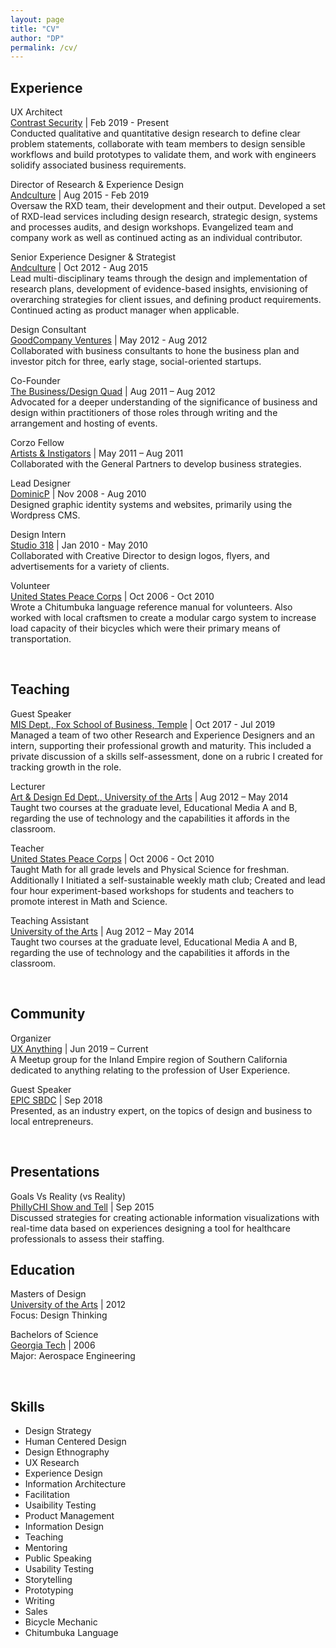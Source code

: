 ```yaml
---
layout: page
title: "CV"
author: "DP"
permalink: /cv/
---
```

<div class="col23">
  <h2>Experience</h2>
  <p><sans>UX Architect</sans> <br>
  <a href="https://www.contrastsecurity.com/" title="Contrast Security's Homepage">Contrast Security</a> | Feb 2019 - Present <br>
 Conducted qualitative and quantitative design research to define clear problem statements, collaborate with team members to design sensible workflows and build prototypes to validate them, and work with engineers solidify associated business requirements.</p>

  <p><sans>Director of Research & Experience Design</sans> <br>
  <a href="http://andculture.com" title="Andculture's Homepage">Andculture</a> | Aug 2015 - Feb 2019 <br>
  Oversaw the RXD team, their development and their output. Developed a set of RXD-lead services including design research, strategic design, systems and processes audits, and design workshops. Evangelized team and company work as well as continued acting as an individual contributor.</p>

  <p><sans>Senior Experience Designer & Strategist</sans> <br>
  <a href="http://andculture.com" title="Andculture's Homepage">Andculture</a> | Oct 2012 - Aug 2015 <br>
  Lead multi-disciplinary teams through the design and implementation of research plans, development of evidence-based insights, envisioning of overarching strategies for client issues, and defining product requirements. Continued acting as product manager when applicable.</p>

  <p><sans>Design Consultant</sans> <br>
  <a href="https://www.crunchbase.com/organization/goodcompany-ventures" title="GoodCompany Ventures' Crunchbase page">GoodCompany Ventures</a> | May 2012 - Aug 2012 <br>
  Collaborated with business consultants to hone the business plan and investor pitch for three, early stage, social-oriented startups.</p>

  <p><sans>Co-Founder</sans> <br>
  <a href="https://thebdq.wordpress.com" title="The BDQ's Homepage">The Business/Design Quad</a> | Aug 2011 –  Aug 2012 <br>
  Advocated for a deeper understanding of the significance of business and design within practitioners of those roles through writing and the arrangement and hosting of events.</p>

  <p><sans>Corzo Fellow</sans> <br>
  <a href="https://www.fastcompany.com/3003867/how-marc-ecko-rebranding-venture-capital-artists-instigators" title="Fast Co. Article">Artists & Instigators</a> | May 2011 – Aug 2011 <br>
  Collaborated with the General Partners to develop business strategies.</p>

  <p><sans>Lead Designer</sans> <br>
  <a href="https://dpresto.github.io" title="This same website">DominicP</a> | Nov 2008 - Aug 2010 <br>
  Designed graphic identity systems and websites, primarily using the Wordpress CMS.</p>

  <p><sans>Design Intern</sans> <br>
  <a href="http://www.studio318.com" title="Studio 318's Homepage">Studio 318</a> | Jan 2010 - May 2010 <br>
  Collaborated with Creative Director to design logos, flyers, and advertisements for a variety of clients.</p>

  <p><sans>Volunteer</sans> <br>
  <a href="https://www.peacecorps.gov" title="U.S. Peace Corps' Homepage">United States Peace Corps</a> | Oct 2006 - Oct 2010 <br>
  Wrote a Chitumbuka language reference manual for volunteers. Also worked with local craftsmen to create a modular cargo system to increase load capacity of their bicycles which were their primary means of transportation.</p><br>

  <h2>Teaching</h2>
  <p><sans>Guest Speaker</sans> <br>
  <a href="https://community.mis.temple.edu" title="Temple MIS Dept.'s Homepage">MIS Dept., Fox School of Business, Temple</a> | Oct 2017 -  Jul 2019 <br>
  Managed a team of two other Research and Experience Designers and an intern, supporting their professional growth and maturity. This included a private discussion of a skills self-assessment, done on a rubric I created for tracking growth in the role.</p>

  <p><sans>Lecturer</sans> <br>
  <a href="https://www.uarts.edu" title="UArts' Homepage">Art & Design Ed Dept., University of the Arts</a> | Aug 2012 – May 2014 <br>
    Taught two courses at the graduate level, Educational Media A and B, regarding the use of technology and the capabilities it affords in the classroom.</p>

  <p><sans>Teacher</sans> <br>
  <a href="https://www.peacecorps.gov" title="U.S. Peace Corps' Homepage">United States Peace Corps</a> | Oct 2006 - Oct 2010 <br>
    Taught Math for all grade levels and Physical Science for freshman. Additionally I Initiated a self-sustainable weekly math club; Created and lead four hour experiment-based workshops for students and teachers to promote interest in Math and Science.</p>

  <p><sans>Teaching Assistant</sans> <br>
  <a href="https://www.uarts.edu" title="UArts' Homepage">University of the Arts</a> | Aug 2012 – May 2014 <br>
    Taught two courses at the graduate level, Educational Media A and B, regarding the use of technology and the capabilities it affords in the classroom.</p><br>

  <h2>Community</h2>
  <p><sans>Organizer</sans> <br>
  <a href="https://www.meetup.com/uxanything/" title="UX Anything Meetup Page">UX Anything</a> | Jun 2019 – Current <br>
    A Meetup group for the Inland Empire region of Southern California dedicated to anything relating to the profession of User Experience.</p>

  <p><sans>Guest Speaker</sans> <br>
  <a href="https://sbdctech.com/EPIC/" title="EPIC's Homepage">EPIC SBDC</a> | Sep 2018 <br>
    Presented, as an industry expert, on the topics of design and business to local entrepreneurs.</p><br>

  <h2>Presentations</h2>
    <p><sans>Goals Vs Reality (vs Reality)</sans> <br>
  <a href="https://vimeo.com/145221080" title="Healthcare Analytics Dashbaord Design - PhillyChi 2015 Show and Tell Vimeo page">PhillyCHI Show and Tell</a> | Sep 2015 <br>
    Discussed strategies for creating actionable information visualizations with real-time data based on experiences designing a tool for healthcare professionals to assess their staffing.</p></div>

<div class="col3">
  <h2>Education</h2>
  <p><sans>Masters of Design</sans> <br>
  <a href="https://www.uarts.edu" title="UArts Homepage">University of the Arts</a> | 2012 <br>
  Focus: Design Thinking </p>

  <p><sans>Bachelors of Science</sans> <br>
  <a href="https://www.gatech.edu" title="Georgia Tech Hompage">Georgia Tech</a> | 2006 <br>
  Major: Aerospace Engineering </p><br>

  <h2>Skills</h2>
  <ul>
    <li>Design Strategy</li>
    <li>Human Centered Design</li>
    <li>Design Ethnography</li>
    <li>UX Research</li>
    <li>Experience Design</li>
    <li>Information Architecture</li>
    <li>Facilitation</li>
    <li>Usaibility Testing</li>
    <li>Product Management</li>
    <li>Information Design</li>
    <li>Teaching</li>
    <li>Mentoring</li>
    <li>Public Speaking</li>
    <li>Usability Testing</li>
    <li>Storytelling</li>
    <li>Prototyping</li>
    <li>Writing</li>
    <li>Sales</li>
    <li>Bicycle Mechanic</li>
    <li>Chitumbuka Language</li>
  </ul>
  </div>

